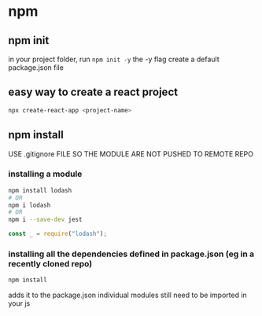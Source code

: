 # npm


## npm init
in your project folder, run `npm init -y`
the -y flag create a default package.json file

## easy way to create a react project
``` bash
npx create-react-app <project-name>
```


## npm install
USE .gitignore FILE SO THE MODULE ARE NOT PUSHED TO REMOTE REPO

### installing a module
``` bash
npm install lodash
# OR
npm i lodash
# OR
npm i --save-dev jest
```

``` javascript
const _ = require("lodash");
```
### installing all the dependencies defined in package.json (eg in a recently cloned repo)
``` bash
npm install
```


adds it to the package.json
individual modules still need to be imported in your js